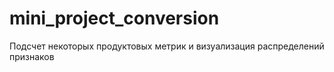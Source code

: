 # mini_project_conversion
Подсчет некоторых продуктовых метрик и визуализация распределений признаков
